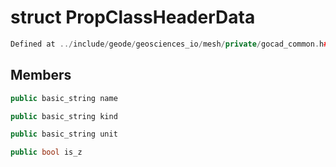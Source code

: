 # struct PropClassHeaderData

```cpp
Defined at ../include/geode/geosciences_io/mesh/private/gocad_common.h#99
```

## Members

```cpp
public basic_string name

```

```cpp
public basic_string kind

```

```cpp
public basic_string unit

```

```cpp
public bool is_z

```



